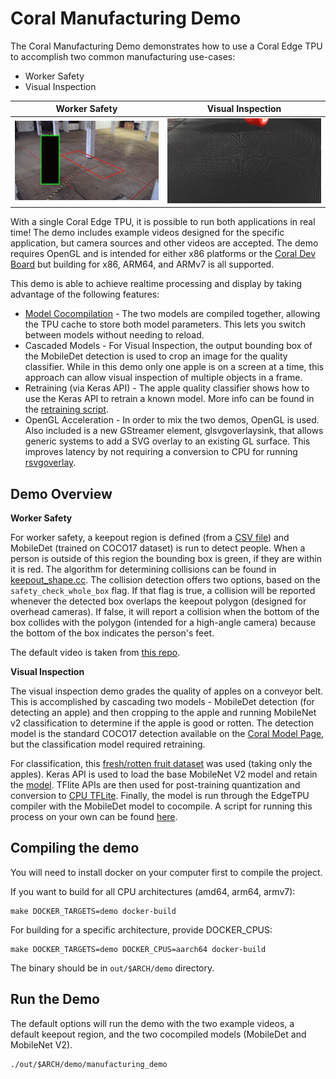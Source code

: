 # Coral Manufacturing Demo

The Coral Manufacturing Demo demonstrates how to use a Coral Edge TPU to accomplish two common manufacturing use-cases:

* Worker Safety
* Visual Inspection

Worker Safety | Visual Inspection
:-------------------------:|:-------------------------:
![](images/worker_safety.gif) | ![](images/visual_inspection.gif)

With a single Coral Edge TPU, it is possible to run both applications in real time! The demo includes example videos designed for the specific application, but camera sources and other videos are accepted. The demo requires OpenGL and is intended for either x86 platforms or the [Coral Dev Board](https://coral.ai/products/dev-board/) but building for x86, ARM64, and ARMv7 is all supported.

This demo is able to achieve realtime processing and display by taking advantage of the following features:

* [Model Cocompilation](https://coral.ai/products/dev-board/) - The two models are compiled together, allowing the TPU cache to store both model parameters. This lets you switch between models without needing to reload.
* Cascaded Models - For Visual Inspection, the output bounding box of the MobileDet detection is used to crop an image for the quality classifier. While in this demo only one apple is on a screen at a time, this approach can allow visual inspection of multiple objects in a frame.
* Retraining (via Keras API) - The apple quality classifier shows how to use the Keras API to retrain a known model. More info can be found in the [retraining script](models/retraining/train_classifier.py).
* OpenGL Acceleration - In order to mix the two demos, OpenGL is used. Also included is a new GStreamer element, glsvgoverlaysink, that allows generic systems to add a SVG overlay to an existing GL surface. This improves latency by not requiring a conversion to CPU for running [rsvgoverlay](https://gstreamer.freedesktop.org/documentation/rsvg/rsvgoverlay.html).

## Demo Overview

**Worker Safety**

For worker safety, a keepout region is defined (from a [CSV file](config/keepout_points.csv)) and MobileDet (trained on COCO17 dataset) is run to detect people. When a person is outside of this region the bounding box is green, if they are within it is red. The algorithm for determining collisions can be found in [keepout_shape.cc](src/keepout_shape.cc). The collision detection offers two options, based on the `safety_check_whole_box` flag. If that flag is true, a collision will be reported whenever the detected box overlaps the keepout polygon (designed for overhead cameras). If false, it will report a collision when the bottom of the box collides with the polygon (intended for a high-angle camera) because the bottom of the box indicates the person's feet.

The default video is taken from [this repo](https://github.com/intel-iot-devkit/sample-videos).

**Visual Inspection**

The visual inspection demo grades the quality of apples on a conveyor belt. This is accomplished by cascading two models - MobileDet detection (for detecting an apple) and then cropping to the apple and running MobileNet v2 classification to determine if the apple is good or rotten. The detection model is the standard COCO17 detection available on the [Coral Model Page](https://coral.ai/models/), but the classification model required retraining. 

For classification, this [fresh/rotten fruit dataset](https://www.kaggle.com/sriramr/fruits-fresh-and-rotten-for-classification) was used (taking only the apples). Keras API is used to load the base MobileNet V2 model and retain the [model](models/retraining/classifier.h5). TFlite APIs are then used for post-training quantization and conversion to [CPU TFLite](modles/retraining/classifier.tflite). Finally, the model is run through the EdgeTPU compiler with the MobileDet model to cocompile. A script for running this process on your own can be found [here](models/retraining/train_classifier.py).

## Compiling the demo

You will need to install docker on your computer first to compile the project.

If you want to build for all CPU architectures (amd64, arm64, armv7):

```
make DOCKER_TARGETS=demo docker-build
```

For building for a specific architecture, provide DOCKER_CPUS:

```
make DOCKER_TARGETS=demo DOCKER_CPUS=aarch64 docker-build
```

The binary should be in `out/$ARCH/demo` directory.

## Run the Demo

The default options will run the demo with the two example videos, a default keepout region, and the two cocompiled models (MobileDet and MobileNet V2).

```
./out/$ARCH/demo/manufacturing_demo
```

